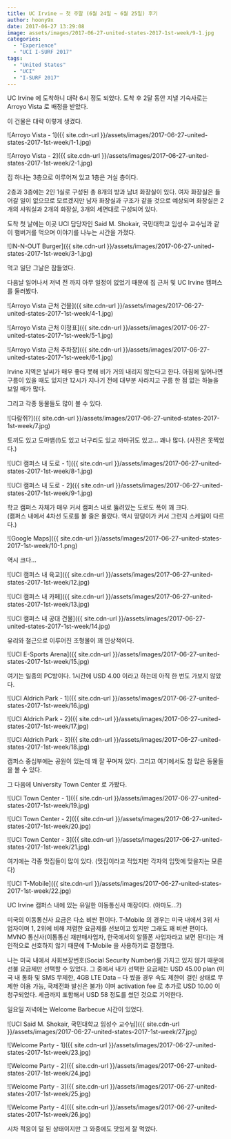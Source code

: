 ```yaml
---
title: UC Irvine – 첫 주말 (6월 24일 ~ 6월 25일) 후기
author: hoony9x
date: 2017-06-27 13:29:08
image: assets/images/2017-06-27-united-states-2017-1st-week/9-1.jpg
categories:
  - "Experience"
  - "UCI I-SURF 2017"
tags:
  - "United States"
  - "UCI"
  - "I-SURF 2017"
---
```


UC Irvine 에 도착하니 대략 6시 정도 되었다. 도착 후 2달 동안 지낼 기숙사로는 Arroyo Vista 로 배정을 받았다.

<!-- more -->

이 건물은 대략 이렇게 생겼다.

![Arroyo Vista - 1]({{ site.cdn-url }}/assets/images/2017-06-27-united-states-2017-1st-week/1-1.jpg)

![Arroyo Vista - 2]({{ site.cdn-url }}/assets/images/2017-06-27-united-states-2017-1st-week/2-1.jpg)

집 하나는 3층으로 이루어져 있고 1층은 거실 층이다.

2층과 3층에는 2인 1실로 구성된 총 8개의 방과 남녀 화장실이 있다. 여자 화장실은 들어갈 일이 없으므로 모르겠지만 남자 화장실과 구조가 같을 것으로 예상되며 화장실은 2개의 샤워실과 2개의 화장실, 3개의 세면대로 구성되어 있다.

도착 첫 날에는 이곳 UCI 담당자인 Said M. Shokair, 국민대학교 임성수 교수님과 같이 햄버거를 먹으며 이야기를 나누는 시간을 가졌다.

![IN-N-OUT Burger]({{ site.cdn-url }}/assets/images/2017-06-27-united-states-2017-1st-week/3-1.jpg)

먹고 일단 그날은 잠들었다.

다음날 일어나서 저녁 전 까지 아무 일정이 없었기 때문에 집 근처 및 UC Irvine 캠퍼스를 둘러봤다.

![Arroyo Vista 근처 건믈]({{ site.cdn-url }}/assets/images/2017-06-27-united-states-2017-1st-week/4-1.jpg)

![Arroyo Vista 근처 이정표]({{ site.cdn-url }}/assets/images/2017-06-27-united-states-2017-1st-week/5-1.jpg)

![Arroyo Vista 근처 주차장]({{ site.cdn-url }}/assets/images/2017-06-27-united-states-2017-1st-week/6-1.jpg)

Irvine 지역은 날씨가 매우 좋다 못해 비가 거의 내리지 않는다고 한다. 아침에 일어나면 구름이 있을 때도 있지만 12시가 지나기 전에 대부분 사라지고 구름 한 점 없는 하늘을 보일 때가 많다.

그리고 각종 동물들도 많이 볼 수 있다.

![다람쥐?]({{ site.cdn-url }}/assets/images/2017-06-27-united-states-2017-1st-week/7.jpg)

토끼도 있고 도마뱀(!)도 있고 너구리도 있고 까마귀도 있고… 꽤나 많다. (사진은 못찍었다.)

![UCI 캠퍼스 내 도로 - 1]({{ site.cdn-url }}/assets/images/2017-06-27-united-states-2017-1st-week/8-1.jpg)

![UCI 캠퍼스 내 도로 - 2]({{ site.cdn-url }}/assets/images/2017-06-27-united-states-2017-1st-week/9-1.jpg)

학교 캠퍼스 자체가 매우 커서 캠퍼스 내로 뚫려있는 도로도 폭이 꽤 크다.  
(캠퍼스 내에서 4차선 도로를 볼 줄은 몰랐다. 역시 땅덩이가 커서 그런지 스케일이 다르다.)

![Google Maps]({{ site.cdn-url }}/assets/images/2017-06-27-united-states-2017-1st-week/10-1.png)

역시 크다...

![UCI 캠퍼스 내 육교]({{ site.cdn-url }}/assets/images/2017-06-27-united-states-2017-1st-week/12.jpg)

![UCI 캠퍼스 내 카페]({{ site.cdn-url }}/assets/images/2017-06-27-united-states-2017-1st-week/13.jpg)

![UCI 캠퍼스 내 공대 건물]({{ site.cdn-url }}/assets/images/2017-06-27-united-states-2017-1st-week/14.jpg)

유리와 철근으로 이루어진 조형물이 꽤 인상적이다.

![UCI E-Sports Arena]({{ site.cdn-url }}/assets/images/2017-06-27-united-states-2017-1st-week/15.jpg)

여기는 일종의 PC방이다. 1시간에 USD 4.00 이라고 하는데 아직 한 번도 가보지 않았다.

![UCI Aldrich Park - 1]({{ site.cdn-url }}/assets/images/2017-06-27-united-states-2017-1st-week/16.jpg)

![UCI Aldrich Park - 2]({{ site.cdn-url }}/assets/images/2017-06-27-united-states-2017-1st-week/17.jpg)

![UCI Aldrich Park - 3]({{ site.cdn-url }}/assets/images/2017-06-27-united-states-2017-1st-week/18.jpg)

캠퍼스 중심부에는 공원이 있는데 꽤 잘 꾸며져 있다. 그리고 여기에서도 참 많은 동물들을 볼 수 있다.

그 다음에 University Town Center 로 가봤다.

![UCI Town Center - 1]({{ site.cdn-url }}/assets/images/2017-06-27-united-states-2017-1st-week/19.jpg)

![UCI Town Center - 2]({{ site.cdn-url }}/assets/images/2017-06-27-united-states-2017-1st-week/20.jpg)

![UCI Town Center - 3]({{ site.cdn-url }}/assets/images/2017-06-27-united-states-2017-1st-week/21.jpg)

여기에는 각종 맛집들이 많이 있다. (맛집이라고 적었지만 각자의 입맛에 맞을지는 모른다)

![UCI T-Mobile]({{ site.cdn-url }}/assets/images/2017-06-27-united-states-2017-1st-week/22.jpg)

UC Irvine 캠퍼스 내에 있는 유일한 이동통신사 매장이다. (아마도…?)

미국의 이동통신사 요금은 다소 비싼 편이다. T-Mobile 의 경우는 미국 내에서 3위 사업자이며 1, 2위에 비해 저렴한 요금제를 선보이고 있지만 그래도 꽤 비싼 편이다. MVNO 통신사(이통통신 재판매사업자, 한국에서의 알뜰폰 사업자라고 보면 된다)는 개인적으로 선호하지 않기 때문에 T-Mobile 을 사용하기로 결정했다.

나는 미국 내에서 사회보장번호(Social Security Number)를 가지고 있지 않기 때문에 선불 요금제만 선택할 수 있었다. 그 중에서 내가 선택한 요금제는 USD 45.00 plan (미국 내 통화 및 SMS 무제한, 4GB LTE Data – 다 썼을 경우 속도 제한이 걸린 상태로 무제한 이용 가능, 국제전화 발신은 불가) 이며 activation fee 로 추가로 USD 10.00 이 청구되었다. 세금까지 포함해서 USD 58 정도를 썼던 것으로 기억한다.

일요일 저녁에는 Welcome Barbecue 시간이 있었다.

![UCI Said M. Shokair, 국민대학교 임성수 교수님]({{ site.cdn-url }}/assets/images/2017-06-27-united-states-2017-1st-week/27.jpg)

![Welcome Party - 1]({{ site.cdn-url }}/assets/images/2017-06-27-united-states-2017-1st-week/23.jpg)

![Welcome Party - 2]({{ site.cdn-url }}/assets/images/2017-06-27-united-states-2017-1st-week/24.jpg)

![Welcome Party - 3]({{ site.cdn-url }}/assets/images/2017-06-27-united-states-2017-1st-week/25.jpg)

![Welcome Party - 4]({{ site.cdn-url }}/assets/images/2017-06-27-united-states-2017-1st-week/26.jpg)

시차 적응이 덜 된 상태이지만 그 와중에도 맛있게 잘 먹었다.

